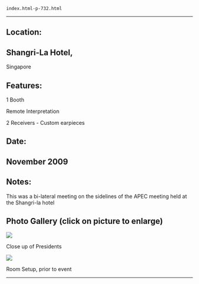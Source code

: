 
    index.html-p-732.html
----------------------------------------------------------

## Location:

## Shangri-La Hotel,

Singapore

## Features:

1 Booth

Remote Interpretation

2 Receivers - Custom earpieces

## Date:

## November 2009

## Notes:

This was a bi-lateral meeting on the sidelines of the APEC meeting held at the Shangri-la hotel

## Photo Gallery (click on picture to enlarge)

[ ![ ](wp-content/uploads/2011/09/US-russia09-presidents_s.jpg)](wp-content/uploads/2011/09/US-russia09-presidents_l.jpg)

Close up of Presidents

[ ![  ](wp-content/uploads/2011/09/US-russia09-setup_s.jpg)](wp-content/uploads/2011/09/US-russia09-setup_l.jpg)

Room Setup, prior to event




----------------------------------------------------------
